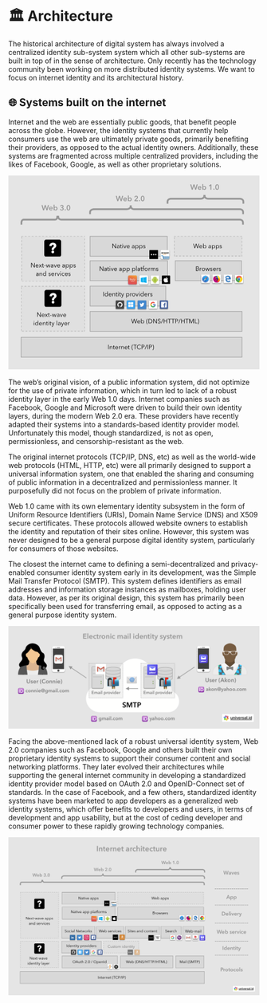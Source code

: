 # 🏛 Architecture

The historical architecture of digital system has always involved a centralized identity sub-system system which all other sub-systems are built in top of in the sense of architecture. Only recently has the technology community been working on more distributed identity systems. We want to focus on internet identity and its architectural history.

## 🌐 Systems built on the internet

Internet and the web are essentially public goods, that benefit people across the globe. However, the identity systems that currently help consumers use the web are ultimately private goods, primarily benefiting their providers, as opposed to the actual identity owners. Additionally, these systems are fragmented across multiple centralized providers, including the likes of Facebook, Google, as well as other proprietary solutions.

![Simplified architecture][simple-internet-architecture]

[simple-internet-architecture]: images/simple-internet-architecture.png

The web’s original vision, of a public information system, did not optimize for the use of private information, which in turn led to lack of a robust identity layer in the early Web 1.0 days. Internet companies such as Facebook, Google and Microsoft were driven to build their own identity layers, during the modern Web 2.0 era. These providers have recently adapted their systems into a standards-based identity provider model. Unfortunately this model, though standardized, is not as open, permissionless, and censorship-resistant as the web.

The original internet protocols (TCP/IP, DNS, etc) as well as the world-wide web protocols (HTML, HTTP, etc) were all primarily designed to support a universal information system, one that enabled the sharing and consuming of public information in a decentralized and permissionless manner. It purposefully did not focus on the problem of private information.

Web 1.0 came with its own elementary identity subsystem in the form of Uniform Resource Identifiers (URIs), Domain Name Service (DNS) and X509 secure certificates. These protocols allowed website owners to establish the identity and reputation of their sites online. However, this system was never designed to be a general purpose digital identity system, particularly for consumers of those websites.

The closest the internet came to defining a semi-decentralized and privacy-enabled consumer identity system early in its development, was the Simple Mail Transfer Protocol (SMTP). This system defines identifiers as email addresses and information storage instances as mailboxes, holding user data. However, as per its original design, this system has primarily been specifically been used for transferring email, as opposed to acting as a general purpose identity system.

![Electronic mail identity system][email-identity-system]

[email-identity-system]: images/email-identity-system.png

Facing the above-mentioned lack of a robust universal identity system, Web 2.0 companies such as Facebook, Google and others built their own proprietary identity systems to support their consumer content and social networking platforms. They later evolved their architectures while supporting the general internet community in developing a standardized identity provider model based on OAuth 2.0 and OpenID-Connect set of standards. In the case of Facebook, and a few others, standardized identity systems have been marketed to app developers as a generalized web identity systems, which offer benefits to developers and users, in terms of development and app usability, but at the cost of ceding developer and consumer power to these rapidly growing technology companies.

![Internet detailed architecture][current-internet-architecture]

[current-internet-architecture]: images/current-internet-architecture.png

